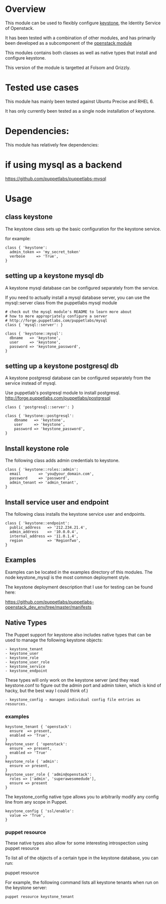 # Overview #

This module can be used to flexibly configure [keystone](http://keystone.openstack.org/),
the Identity Service of Openstack.

It has been tested with a combination of other modules, and has primarily been
developed as a subcomponent of the [openstack module](https://github.com/stackforge/puppet-openstack)

This modules contains both classes as well as native types that install and configure keystone.

This version of the module is targetted at Folsom and Grizzly.

# Tested use cases #

This module has mainly been tested against Ubuntu Precise and RHEL 6.

It has only currently been tested as a single node installation of keystone.


# Dependencies: #

This module has relatively few dependencies:

  # if using mysql as a backend
  https://github.com/puppetlabs/puppetlabs-mysql

# Usage #

## class keystone ##

The keystone class sets up the basic configuration for the keystone service.

for example:

    class { 'keystone':
      admin_token => 'my_secret_token'
      verbose     => 'True',
    }

## setting up a keystone mysql db ##

  A keystone mysql database can be configured separately from
  the service.

  If you need to actually install a mysql database server, you can use
  the mysql::server class from the puppetlabs mysql module

    # check out the mysql module's README to learn more about
    # how to more appropriately configure a server
    # http://forge.puppetlabs.com/puppetlabs/mysql
    class { 'mysql::server': }

    class { 'keystone::mysql':
      dbname   => 'keystone',
      user     => 'keystone',
      password => 'keystone_password',
    }

## setting up a keystone postgresql db ##

  A keystone postgresql database can be configured separately from
  the service instead of mysql.

  Use puppetlab's postgresql module to install postgresql.
  http://forge.puppetlabs.com/puppetlabs/postgresql

    class { 'postgresql::server': }

    class { 'keystone::postgresql':
        dbname   => 'keystone',
        user     => 'keystone',
        password => 'keystone_password',
    }

## Install keystone role ##

  The following class adds admin credentials to keystone.

    class { 'keystone::roles::admin':
      email        => 'you@your_domain.com',
      password     => 'password',
      admin_tenant => 'admin_tenant',
    }

## Install service user and endpoint ##

  The following class installs the keystone service user and endpoints.

    class { 'keystone::endpoint':
      public_address   => '212.234.21.4',
      admin_address    => '10.0.0.4',
      internal_address => '11.0.1.4',
      region           => 'RegionTwo',
    }

## Examples

Examples can be located in the examples directory of this modules. The node keystone_mysql is the most common deployment style.

The keystone deployment description that I use for testing can be found here:

https://github.com/puppetlabs/puppetlabs-openstack_dev_env/tree/master/manifests

## Native Types ##

  The Puppet support for keystone also includes native types that can be
  used to manage the following keystone objects:

    - keystone_tenant
    - keystone_user
    - keystone_role
    - keystone_user_role
    - keystone_service
    - keystone_endpoint

  These types will only work on the keystone server (and they read keystone.conf
  to figure out the admin port and admin token, which is kind of hacky, but the best
  way I could think of.)

    - keystone_config - manages individual config file entries as resources.

### examples ###

    keystone_tenant { 'openstack':
      ensure  => present,
      enabled => 'True',
    }
    keystone_user { 'openstack':
      ensure  => present,
      enabled => 'True'
    }
    keystone_role { 'admin':
      ensure => present,
    }
    keystone_user_role { 'admin@openstack':
      roles => ['admin', 'superawesomedude'],
      ensure => present
    }

  The keystone_config native type allows you to arbitrarily modify any config line
  from any scope in Puppet.

    keystone_config { 'ssl/enable':
      value => 'True',
    }

### puppet resource ###

These native types also allow for some interesting introspection using puppet resource

To list all of the objects of a certain type in the keystone database, you can run:

  puppet resource <type>

For example, the following command lists all keystone tenants when run on the keystone server:

    puppet resource keystone_tenant

